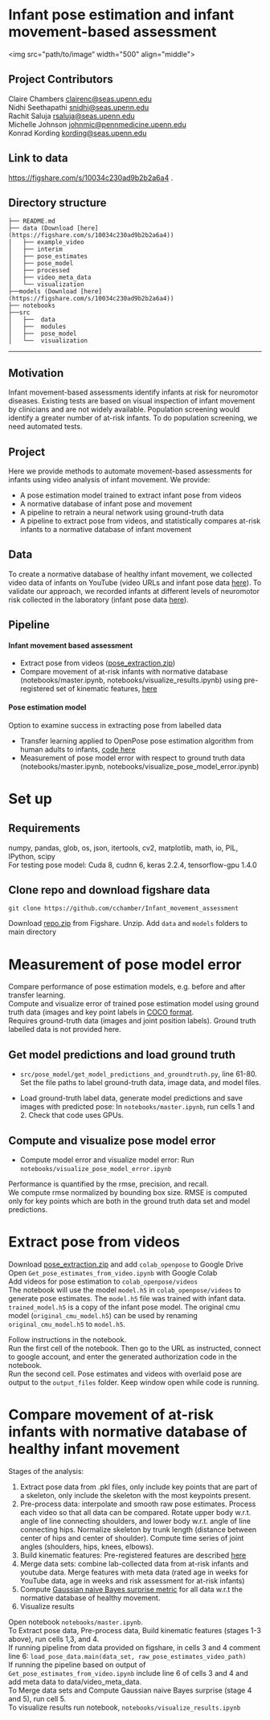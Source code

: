 # Infant pose estimation and infant movement-based assessment


<img src="path/to/image“ width="500" align="middle">


## Project Contributors
Claire Chambers clairenc@seas.upenn.edu   
Nidhi Seethapathi snidhi@seas.upenn.edu  
Rachit Saluja rsaluja@seas.upenn.edu  
Michelle Johnson johnmic@pennmedicine.upenn.edu  
Konrad Kording kording@seas.upenn.edu  


## Link to data
https://figshare.com/s/10034c230ad9b2b2a6a4 . 

Directory structure
------------

    ├── README.md  
    ├── data (Download [here] (https://figshare.com/s/10034c230ad9b2b2a6a4))  
    │   ├── example_video  
    │   ├── interim  
    │   ├── pose_estimates  
    │   ├── pose_model  
    │   ├── processed  
    │   ├── video_meta_data  
    │   └── visualization  
    ├──models (Download [here] (https://figshare.com/s/10034c230ad9b2b2a6a4))  
    ├── notebooks  
    ├──src  
    │   ├──  data  
    │   ├──  modules  
    │   ├──  pose_model  
    │   └──  visualization 


--------

## Motivation
Infant movement-based assessments identify infants at risk for neuromotor diseases. Existing tests are based on visual inspection of infant movement by clinicians and are not widely available. Population screening would identify a greater number of at-risk infants. To do population screening, we need automated tests.

## Project
Here we provide methods to automate movement-based assessments for infants using video analysis of infant movement.
We provide:
- A pose estimation model trained to extract infant pose from videos
- A normative database of infant pose and movement
- A pipeline to retrain a neural network using ground-truth data
- A pipeline to extract pose from videos, and statistically compares at-risk infants to a normative database of infant movement

## Data
To create a normative database of healthy infant movement, we collected video data of infants on YouTube (video URLs and  infant pose data [here](https://figshare.com/s/10034c230ad9b2b2a6a4)). To validate our approach, we recorded infants at different levels of neuromotor risk collected in the laboratory (infant pose data [here](https://figshare.com/s/10034c230ad9b2b2a6a4)).

## Pipeline

#### Infant movement based assessment
- Extract pose from videos ([pose_extraction.zip](https://figshare.com/s/10034c230ad9b2b2a6a4))
- Compare movement of at-risk infants with normative database (notebooks/master.ipynb, notebooks/visualize_results.ipynb) using pre-registered set of kinematic features, [here](https://osf.io/hv7tm/)

#### Pose estimation model
Option to examine success in extracting pose from labelled data
- Transfer learning applied to OpenPose pose estimation algorithm from human adults to infants, [code here](https://github.com/cchamber/openpose_keras)
- Measurement of pose model error with respect to ground truth data (notebooks/master.ipynb,
notebooks/visualize_pose_model_error.ipynb)

# Set up
## Requirements
 numpy, pandas, glob, os, json, itertools, cv2, matplotlib, math, io, PIL, IPython, scipy  
For testing pose model: Cuda 8, cudnn 6, keras 2.2.4, tensorflow-gpu 1.4.0

## Clone repo and download figshare data
`git clone https://github.com/cchamber/Infant_movement_assessment`

Download [repo.zip](https://figshare.com/s/10034c230ad9b2b2a6a4) from Figshare. Unzip. Add `data` and `models` folders to main directory  

# Measurement of pose model error
Compare performance of pose estimation models, e.g. before and after transfer learning.  
Compute and visualize error of trained pose estimation model using ground truth data (images and key point labels in [COCO format](www.cocodataset.org/).  
Requires ground-truth data (images and joint position labels). Ground truth labelled data is not provided here.  

## Get model predictions and load ground truth
- `src/pose_model/get_model_predictions_and_groundtruth.py`, line 61-80. Set the file paths to label ground-truth data, image data, and model files.

- Load ground-truth label data, generate model predictions and save images with predicted pose:
In `notebooks/master.ipynb`, run cells 1 and 2. Check that code uses GPUs.

## Compute and visualize pose model error
- Compute model error and visualize model error:
Run `notebooks/visualize_pose_model_error.ipynb`  

Performance is quantified by the rmse, precision, and recall.  
We compute rmse normalized by bounding box size. RMSE is computed only for key points which are both in the ground truth data set and model predictions.  


# Extract pose from videos 
Download [pose_extraction.zip](https://figshare.com/s/10034c230ad9b2b2a6a4) and add `colab_openpose` to Google Drive  
Open `Get_pose_estimates_from_video.ipynb` with Google Colab    
Add videos for pose estimation to `colab_openpose/videos`  
The notebook will use the model `model.h5` in `colab_openpose/videos` to generate pose estimates. The `model.h5` file was trained with infant data. `trained_model.h5` is a copy of the infant pose model. The original cmu model (`original_cmu_model.h5`) can be used by renaming `original_cmu_model.h5` to `model.h5`.  

Follow instructions in the notebook.  
Run the first cell of the notebook. Then go to the URL as instructed, connect to google account, and enter the generated authorization code in the notebook.  
Run the second cell. Pose estimates and videos with overlaid pose are output to the `output_files` folder.  Keep window open while code is running.

# Compare movement of at-risk infants with normative database of healthy infant movement
Stages of the analysis:
1. Extract pose data from .pkl files, only include key points that are part of a skeleton, only include the skeleton with the most keypoints present.
2. Pre-process data: interpolate and smooth raw pose estimates. Process each video so that all data can be compared. Rotate upper body w.r.t. angle of line connecting shoulders, and lower body w.r.t. angle of line connecting hips. Normalize skeleton by trunk length (distance between center of hips and center of shoulder). Compute time series of joint angles (shoulders, hips, knees, elbows).
3. Build kinematic features: Pre-registered features are described [here](https://osf.io/hv7tm/)   
4. Merge data sets: combine lab-collected data from at-risk infants and youtube data. Merge features with meta data (rated age in weeks for YouTube data, age in weeks and risk assessment for at-risk infants)
5. Compute [Gaussian naive Bayes surprise metric](https://en.wikipedia.org/wiki/Naive_Bayes_classifier#Gaussian_naive_Bayes) for all data w.r.t the normative database of healthy movement. 
6. Visualize results  

Open notebook `notebooks/master.ipynb`.  
To Extract pose data, Pre-process data, Build kinematic features (stages 1-3 above), run cells 1,3, and 4.  
If running pipeline from data provided on figshare, in cells 3 and 4 comment line 6: `load_pose_data.main(data_set, raw_pose_estimates_video_path)`  
If running the pipeline based on output of `Get_pose_estimates_from_video.ipynb` include line 6 of cells 3 and 4 and add meta data to data/video_meta_data.  
To Merge data sets and Compute Gaussian naive Bayes surprise (stage 4 and 5), run cell 5.  
To visualize results run notebook, `notebooks/visualize_results.ipynb`  
